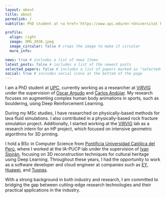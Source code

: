 ```yaml
---
layout: about
title: about
permalink: /
subtitle: PhD student at <a href='https://www.upc.edu/en'>Universitat Politècnica de Catalunya</a>. Researcher at <a href='https://www.virvig.eu/'>ViRVIG</a>.

profile:
  align: right
  image: IMG_3936.jpeg
  image_circular: false # crops the image to make it circular
  more_info:

news: true # includes a list of news items
latest_posts: false # includes a list of the newest posts
selected_papers: false # includes a list of papers marked as "selected={true}"
social: true # includes social icons at the bottom of the page
---
```


I am a PhD student at [UPC](https://www.upc.edu/en), currently working as a researcher at [ViRVIG](https://www.virvig.eu/) under the supervision of [Oscar Argudo](https://www.oargudo.com/) and [Carlos Andújar](https://scholar.google.es/citations?hl=es&user=d3Vhq4YAAAAJ&view_op=list_works). My research focuses on augmenting complex human body animations in sports, such as bouldering, using Deep Reinforcement Learning.

During my MSc studies, I have researched on physically-based methods for lava fluid simulations. I also contributed in a physically-based rock fracture simulation project. Additionally, I started working at the [ViRVIG](https://www.virvig.eu/) lab as a research intern for an HP project, which focused on intensive geometric algorithms for 3D printing.

I hold a BSc in Computer Science from [Pontificia Universidad Católica del Perú](https://www.pucp.edu.pe/en/), where I worked at the IA-PUCP lab under the supervision of [Ivan Sipirán](https://scholar.google.com/citations?hl=ca&user=53Mi3fIAAAAJ&view_op=list_works), focusing on 3D reconstruction techniques for cultural heritage using Deep Learning. Throughout these years, I had the opportunity to work as a software developer and cloud engineer at companies such as [EY](https://www.ey.com/es_pe), [Huawei](https://e.huawei.com/es/), and [Tuxpas](https://tuxpas.com/).

With a strong background in both industry and research, I am committed to bridging the gap between cutting-edge research technologies and their practical applications in the industry.
